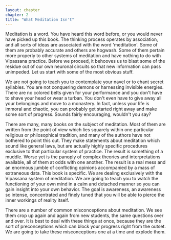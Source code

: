 ```yaml
---
layout: chapter
chapter: 2
title: "What Meditation Isn't"
---
```


Meditation is a word. You have heard this word before, or you would never have picked up this book. The thinking process operates by association, and all sorts of ideas are associated with the word 'meditation'. Some of them are probably accurate and others are hogwash. Some of them pertain more properly to other systems of meditation and have nothing to do with Vipassana practice. Before we proceed, it behooves us to blast some of the residue out of our own neuronal circuits so that new information can pass unimpeded. Let us start with some of the most obvious stuff.

We are not going to teach you to contemplate your navel or to chant secret syllables. You are not conquering demons or harnessing invisible energies. There are no colored belts given for your performance and you don't have to shave your head or wear a turban. You don't even have to give away all your belongings and move to a monastery. In fact, unless your life is immoral and chaotic, you can probably get started right away and make some sort of progress. Sounds fairly encouraging, wouldn't you say?

There are many, many books on the subject of meditation. Most of them are written from the point of view which lies squarely within one particular religious or philosophical tradition, and many of the authors have not bothered to point this out. They make statements about meditation which sound like general laws, but are actually highly specific procedures exclusive to that particular system of practice. The result is something of a muddle. Worse yet is the panoply of complex theories and interpretations available, all of them at odds with one another. The result is a real mess and an enormous jumble of conflicting opinions accompanied by a mass of extraneous data. This book is specific. We are dealing exclusively with the Vipassana system of meditation. We are going to teach you to watch the functioning of your own mind in a calm and detached manner so you can gain insight into your own behavior. The goal is awareness, an awareness so intense, concentrated and finely tuned that you will be able to pierce the inner workings of reality itself.

There are a number of common misconceptions about meditation. We see them crop up again and again from new students, the same questions over and over. It is best to deal with these things at once, because they are the sort of preconceptions which can block your progress right from the outset. We are going to take these misconceptions one at a time and explode them.
